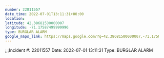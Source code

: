 ```yaml
---
number: 22011557
date_time: 2022-07-01T13:11:31+00:00
location: 
latitude: 42.38681500000007
longitude: -71.17587499999996
type: BURGLAR ALARM
google_maps_link: https://maps.google.com/?q=42.38681500000007,-71.17587499999996
---
```


;;;Incident #: 22011557  Date: 2022-07-01 13:11:31   Type: BURGLAR ALARM
